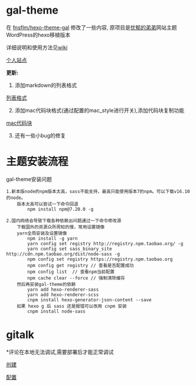 # gal-theme

在 [fnsflm/hexo-theme-gal](https://github.com/fnsflm/hexo-theme-gal) 修改了一些内容, 原项目是[忧郁的弟弟](https://www.kkgal.com/)网站主题WordPress的hexo移植版本

详细说明和使用方法见[wiki](https://github.com/fnsflm/hexo-theme-gal/wiki)

[个人站点](hentai121.github.io)


**更新:**

1. 添加markdown的列表格式

[列表格式](./list.png)

2. 添加mac代码块格式(通过配置的mac_style进行开关),添加代码块复制功能

[mac代码块](./mac.png)

3. 还有一些小bug的修复

# 主题安装流程

gal-theme安装问题

	1.新本版node的npm版本太高，sass不能支持，最高只能使用版本7的npm。可以下载v16.10的node。
		版本太高可以尝试一下命令回退
			npm install npm@7.20.0 -g
			
	2.国内网络会导致下载各种依赖出问题通过一下命令修改源
	    下载国外的资源众所周知的慢，常用设置镜像
		yarn全局安装及设置镜像
			npm install -g yarn
			yarn config set registry http://registry.npm.taobao.org/ -g
			yarn config set sass_binary_site http://cdn.npm.taobao.org/dist/node-sass -g
			npm config set registry https://registry.npm.taobao.org
			npm config get registry // 查看是否配置成功
			npm config list  // 查看npm当前配置
			npm cache clear --force // 强制清除缓存
        然后再安装gal-theme的依赖
			yarn add hexo-renderer-sass
			yarn add hexo-renderer-scss
			cnpm install hexo-generator-json-content --save
		如果 hexo g 后 sass 还是报错可以改用 cnpm 安装
		    cnpm install node-sass
			
			
# gitalk

*评论在本地无法调试,需要部署后才能正常调试

[创建](https://github.com/settings/applications/new)

[配置](./comment.png)

